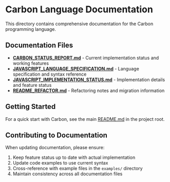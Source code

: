 # Carbon Language Documentation

This directory contains comprehensive documentation for the Carbon programming language.

## Documentation Files

- **[CARBON_STATUS_REPORT.md](CARBON_STATUS_REPORT.md)** - Current implementation status and working features
- **[JAVASCRIPT_LANGUAGE_SPECIFICATION.md](JAVASCRIPT_LANGUAGE_SPECIFICATION.md)** - Language specification and syntax reference
- **[JAVASCRIPT_IMPLEMENTATION_STATUS.md](JAVASCRIPT_IMPLEMENTATION_STATUS.md)** - Implementation details and feature status
- **[README_REFACTOR.md](README_REFACTOR.md)** - Refactoring notes and migration information

## Getting Started

For a quick start with Carbon, see the main [README.md](../README.md) in the project root.

## Contributing to Documentation

When updating documentation, please ensure:
1. Keep feature status up to date with actual implementation
2. Update code examples to use current syntax
3. Cross-reference with example files in the `examples/` directory
4. Maintain consistency across all documentation files
